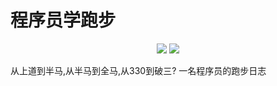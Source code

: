 # 程序员学跑步

<p align="center">
  <img src="https://img.shields.io/badge/全马_PB_@2020广马-3:30:15-green"/>
  <img src="https://img.shields.io/badge/半马_PB_@2021仙马-1:33:12-red"/>
</p>

从上道到半马,从半马到全马,从330到破三? 一名程序员的跑步日志


